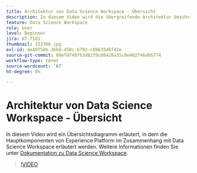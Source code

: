```yaml
---
title: Architektur von Data Science Workspace - Übersicht
description: In diesem Video wird die übergreifende Architektur beschrieben und die Hauptkomponenten von Data Science Workspace in Adobe Experience Platform erläutert.
feature: Data Science Workspace
role: User
level: Beginner
jira: KT-7181
thumbnail: 332368.jpg
exl-id: de40f58b-36bd-458c-b792-c8963546f42e
source-git-commit: 00ef0f40fb3d82f0c06428a35c0e402f46ab6774
workflow-type: tm+mt
source-wordcount: '67'
ht-degree: 8%

---
```


# Architektur von Data Science Workspace - Übersicht

In diesem Video wird ein Übersichtsdiagramm erläutert, in dem die Hauptkomponenten von Experience Platform im Zusammenhang mit Data Science Workspace erläutert werden. Weitere Informationen finden Sie unter [Dokumentation zu Data Science Workspace](https://experienceleague.adobe.com/docs/experience-platform/data-science-workspace/home.html?lang=de).

>[!VIDEO](https://video.tv.adobe.com/v/332368)

